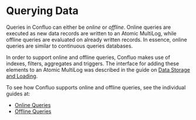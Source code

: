 # Querying Data

Queries in Confluo can either be _online_ or _offline_. Online queries are executed as new data records
are written to an Atomic MultiLog, while offline queries are evaluated on already written records.
In essence, online queries are similar to continuous queries databases.

In order to support online and offline queries, Confluo makes use of indexes, filters, aggregates 
and triggers. The interface for adding these elements to an Atomic MultiLog was described in the 
guide on [Data Storage and Loading](loading_data.md).

To see how Confluo supports online and offline queries, see the individual guides at:

* [Online Queries](online_queries.md)
* [Offline Queries](offline_queries.md)
